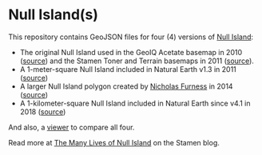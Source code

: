 # Null Island(s)

This repository contains GeoJSON files for four (4) versions of [Null Island](https://wikipedia.org/wiki/Null_Island):

* The original Null Island used in the GeoIQ Acetate basemap in 2010 ([source](https://github.com/geoiq/acetate-styles/tree/master/shp)) and the Stamen Toner and Terrain basemaps in 2011 ([source](https://github.com/stamen/toner-carto/tree/master/shp-local)).
* A 1-meter-square Null Island included in Natural Earth v1.3 in 2011 ([source](https://github.com/nvkelso/natural-earth-vector/))
* A larger Null Island polygon created by [Nicholas Furness](https://github.com/nixta) in 2014 ([source](https://github.com/nixta/null-island))
* A 1-kilometer-square Null Island included in Natural Earth since v4.1 in 2018 ([source](https://github.com/nvkelso/natural-earth-vector/)) 

And also, a [viewer](https://stamen.github.io/null-island) to compare all four.

Read more at [The Many Lives of Null Island](https://stamen.com/the-many-lives-of-null-island/) on the Stamen blog.